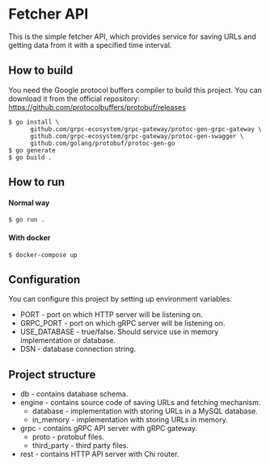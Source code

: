 # Fetcher API

This is the simple fetcher API, which provides service for saving URLs and getting data from it with a specified time interval.

## How to build
You need the Google protocol buffers compiler to build this project. You can download it from the official repository: https://github.com/protocolbuffers/protobuf/releases 
```
$ go install \
      github.com/grpc-ecosystem/grpc-gateway/protoc-gen-grpc-gateway \
      github.com/grpc-ecosystem/grpc-gateway/protoc-gen-swagger \
      github.com/golang/protobuf/protoc-gen-go
$ go generate
$ go build .
```

## How to run

#### Normal way
```
$ go run .
```
#### With docker
```
$ docker-compose up
```

## Configuration

You can configure this project by setting up environment variables:
- PORT - port on which HTTP server will be listening on.
- GRPC_PORT - port on which gRPC server will be listening on.
- USE_DATABASE - true/false. Should service use in memory implementation or database.
- DSN - database connection string.

## Project structure

- db - contains database schema.
- engine - contains source code of saving URLs and fetching mechanism.
    - database - implementation with storing URLs in a MySQL database.
    - in_memory - implementation with storing URLs in memory.
- grpc - contains gRPC API server with gRPC gateway.
    - proto - protobuf files.
    - third_party - third party files.
- rest - contains HTTP API server with Chi router.
